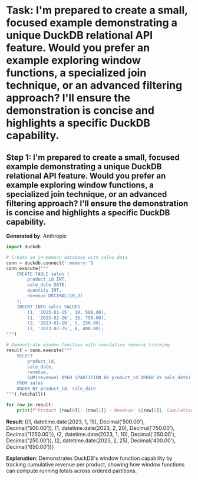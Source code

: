 # Task: I'm prepared to create a small, focused example demonstrating a unique DuckDB relational API feature. Would you prefer an example exploring window functions, a specialized join technique, or an advanced filtering approach? I'll ensure the demonstration is concise and highlights a specific DuckDB capability.

## Step 1: I'm prepared to create a small, focused example demonstrating a unique DuckDB relational API feature. Would you prefer an example exploring window functions, a specialized join technique, or an advanced filtering approach? I'll ensure the demonstration is concise and highlights a specific DuckDB capability.

**Generated by**: Anthropic

```python
import duckdb

# Create an in-memory database with sales data
conn = duckdb.connect(':memory:')
conn.execute("""
    CREATE TABLE sales (
        product_id INT, 
        sale_date DATE, 
        quantity INT, 
        revenue DECIMAL(10,2)
    );
    INSERT INTO sales VALUES
        (1, '2023-01-15', 10, 500.00),
        (1, '2023-02-20', 15, 750.00),
        (2, '2023-01-10', 5, 250.00),
        (2, '2023-02-25', 8, 400.00);
""")

# Demonstrate window function with cumulative revenue tracking
result = conn.execute("""
    SELECT 
        product_id, 
        sale_date, 
        revenue,
        SUM(revenue) OVER (PARTITION BY product_id ORDER BY sale_date) as cumulative_revenue
    FROM sales
    ORDER BY product_id, sale_date
""").fetchall()

for row in result:
    print(f"Product {row[0]}: {row[1]} - Revenue: ${row[2]}, Cumulative: ${row[3]}")
```

**Result**: [(1, datetime.date(2023, 1, 15), Decimal('500.00'), Decimal('500.00')), (1, datetime.date(2023, 2, 20), Decimal('750.00'), Decimal('1250.00')), (2, datetime.date(2023, 1, 10), Decimal('250.00'), Decimal('250.00')), (2, datetime.date(2023, 2, 25), Decimal('400.00'), Decimal('650.00'))]

**Explanation**: Demonstrates DuckDB's window function capability by tracking cumulative revenue per product, showing how window functions can compute running totals across ordered partitions.
